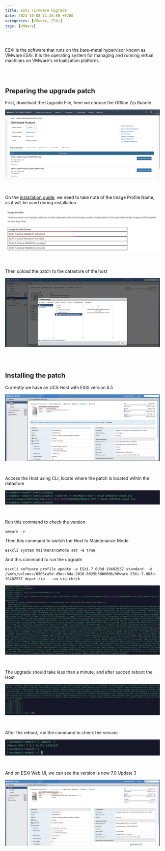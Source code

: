 ```yaml
---
title: ESXi Firmware Upgrade
date: 2023-10-08 11:30:00 +0700
categories: [VMware, ESXi]
tags: [VMWare]
---
```


<br>

ESXi is the software that runs on the bare-metal hypervisor known as VMware ESXi. It is the operating system for managing and running virtual machines on VMware's virtualization platform.

<br>
<br>

## Preparing the upgrade patch

First, download the Upgrade File, here we choose the Offline Zip Bundle

![x](/static/2023-10-08-esxi-upgrade/00.png)

<br>

On the [installation guide](https://docs.vmware.com/en/VMware-vSphere/7.0/rn/vsphere-esxi-70u3d-release-notes.html), we need to take note of the Image Profile Name, as it will be used during installation

![x](/static/2023-10-08-esxi-upgrade/00a.png)

<br>

Then upload the patch to the datastore of the host

![x](/static/2023-10-08-esxi-upgrade/02.png)

<br>
<br>

## Installing the patch

Currently we have an UCS Host with ESXi version 6.5

![x](/static/2023-10-08-esxi-upgrade/01.png)

<br>

Access the Host using CLI, locate where the patch is located within the datastore

![x](/static/2023-10-08-esxi-upgrade/05.png)

<br>

Run this command to check the version

```shell
vmware -v
```

Then this command to switch the Host to Maintenance Mode

```shell
esxcli system maintenanceMode set -e true
```

And this command to run the upgrade

```shell
esxcli software profile update -p ESXi-7.0U3d-19482537-standard  -d /vmfs/volumes/6503ca5d-d9ecc6da-2016-0025b5000006/VMware-ESXi-7.0U3d-19482537-depot.zip  --no-sig-check
```

![x](/static/2023-10-08-esxi-upgrade/06.png)

<br>

The upgrade should take less than a minute, and after succed reboot the Host

![x](/static/2023-10-08-esxi-upgrade/07.png)

<br>

After the reboot, run the command to check the version

![x](/static/2023-10-08-esxi-upgrade/08.png)

<br>

And on ESXi Web UI, we can see the version is now 7.0 Update 3

![x](/static/2023-10-08-esxi-upgrade/09.png)

<br>





















